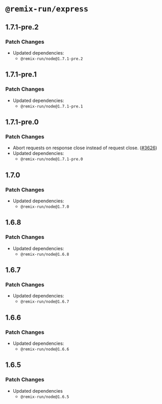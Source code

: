 # `@remix-run/express`

## 1.7.1-pre.2

### Patch Changes

- Updated dependencies:
  - `@remix-run/node@1.7.1-pre.2`

## 1.7.1-pre.1

### Patch Changes

- Updated dependencies:
  - `@remix-run/node@1.7.1-pre.1`

## 1.7.1-pre.0

### Patch Changes

- Abort requests on response close instead of request close. ([#3626](https://github.com/remix-run/remix/pull/3626))
- Updated dependencies:
  - `@remix-run/node@1.7.1-pre.0`

## 1.7.0

### Patch Changes

- Updated dependencies:
  - `@remix-run/node@1.7.0`

## 1.6.8

### Patch Changes

- Updated dependencies:
  - `@remix-run/node@1.6.8`

## 1.6.7

### Patch Changes

- Updated dependencies:
  - `@remix-run/node@1.6.7`

## 1.6.6

### Patch Changes

- Updated dependencies:
  - `@remix-run/node@1.6.6`

## 1.6.5

### Patch Changes

- Updated dependencies
  - `@remix-run/node@1.6.5`
